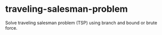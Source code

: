 # traveling-salesman-problem
Solve traveling salesman problem (TSP) using branch and bound or brute force.
